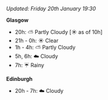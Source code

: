 *Updated: Friday 20th January 19:30*

**Glasgow**

* 20h: :partly_sunny: Partly Cloudy [:sunny: as of 10h]
* 21h - 0h: :sunny: Clear
* 1h - 4h: :partly_sunny: Partly Cloudy
* 5h, 6h: :cloud: Cloudy
* 7h: :umbrella: Rainy

**Edinburgh**

* 20h - 7h: :cloud: Cloudy
